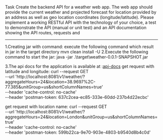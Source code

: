 Task
Create the backend API for a weather web app.
The web app should provide the current weather and projected forecast for location provided by an
address as well as geo location coordinates (longitude/latitude).
Please implement a working RESTful API with the technology of your choice, a test to demonstrate
the API (manual or unit test) and an API documentation showing the API routes, requests and

---------------------------------------------------------------------------------------------------------------------------------------------------------------
1.Creating jar with command: execute the following command which result in jar in the target directory
   mvn clean install -U
2.Execute the following command to start the jar:
   java -jar .\target\weather-0.0.1-SNAPSHOT.jar


3.The api docs for the application is available at :[api-docs](http://localhost:8081/swagger-ui/index.html)
get request with latitude and longitude: curl --request GET \
--url 'http://localhost:8081/v1/weather/?aggregateHours=24&location=38.9697%2C-77.385&unitGroup=us&shortColumnNames=true' \
--header 'cache-control: no-cache' \
--header 'postman-token: 637c2cea-ec85-333e-60dd-237b4d22ecbc'

get request with location name: curl --request GET \
--url 'http://localhost:8081/v1/weather/?aggregateHours=24&location=London&unitGroup=us&shortColumnNames=true' \
--header 'cache-control: no-cache' \
--header 'postman-token: 599b22ca-9e70-903e-4803-b9540d8b4c0d'


